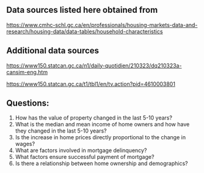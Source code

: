 ## Data sources listed here obtained from 

https://www.cmhc-schl.gc.ca/en/professionals/housing-markets-data-and-research/housing-data/data-tables/household-characteristics

## Additional data sources

https://www150.statcan.gc.ca/n1/daily-quotidien/210323/dq210323a-cansim-eng.htm

https://www150.statcan.gc.ca/t1/tbl1/en/tv.action?pid=4610003801

## Questions:

1. How has the value of property changed in the last 5-10 years?
2. What is the median and mean income of home owners and how have they changed in the last 5-10 years?
3. Is the increase in home prices directly proportional to the change in wages? 
4. What are factors involved in mortgage delinquency?
5. What factors ensure successful payment of mortgage? 
6. Is there a relationship between home ownership and demographics?

